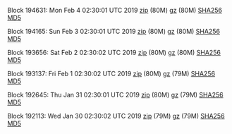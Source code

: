Block 194631: Mon Feb  4 02:30:01 UTC 2019 [zip](https://files.01coin.io/mainnet/2019-02-04/bootstrap.dat.zip) (80M) [gz](https://files.01coin.io/mainnet/2019-02-04/bootstrap.dat.tar.gz) (80M) [SHA256](https://files.01coin.io/mainnet/2019-02-04/sha256.txt) [MD5](https://files.01coin.io/mainnet/2019-02-04/md5.txt)

Block 194165: Sun Feb  3 02:30:01 UTC 2019 [zip](https://files.01coin.io/mainnet/2019-02-03/bootstrap.dat.zip) (80M) [gz](https://files.01coin.io/mainnet/2019-02-03/bootstrap.dat.tar.gz) (80M) [SHA256](https://files.01coin.io/mainnet/2019-02-03/sha256.txt) [MD5](https://files.01coin.io/mainnet/2019-02-03/md5.txt)

Block 193656: Sat Feb  2 02:30:02 UTC 2019 [zip](https://files.01coin.io/mainnet/2019-02-02/bootstrap.dat.zip) (80M) [gz](https://files.01coin.io/mainnet/2019-02-02/bootstrap.dat.tar.gz) (80M) [SHA256](https://files.01coin.io/mainnet/2019-02-02/sha256.txt) [MD5](https://files.01coin.io/mainnet/2019-02-02/md5.txt)

Block 193137: Fri Feb  1 02:30:02 UTC 2019 [zip](https://files.01coin.io/mainnet/2019-02-01/bootstrap.dat.zip) (80M) [gz](https://files.01coin.io/mainnet/2019-02-01/bootstrap.dat.tar.gz) (79M) [SHA256](https://files.01coin.io/mainnet/2019-02-01/sha256.txt) [MD5](https://files.01coin.io/mainnet/2019-02-01/md5.txt)

Block 192645: Thu Jan 31 02:30:01 UTC 2019 [zip](https://files.01coin.io/mainnet/2019-01-31/bootstrap.dat.zip) (80M) [gz](https://files.01coin.io/mainnet/2019-01-31/bootstrap.dat.tar.gz) (79M) [SHA256](https://files.01coin.io/mainnet/2019-01-31/sha256.txt) [MD5](https://files.01coin.io/mainnet/2019-01-31/md5.txt)

Block 192113: Wed Jan 30 02:30:02 UTC 2019 [zip](https://files.01coin.io/mainnet/2019-01-30/bootstrap.dat.zip) (79M) [gz](https://files.01coin.io/mainnet/2019-01-30/bootstrap.dat.tar.gz) (79M) [SHA256](https://files.01coin.io/mainnet/2019-01-30/sha256.txt) [MD5](https://files.01coin.io/mainnet/2019-01-30/md5.txt)
